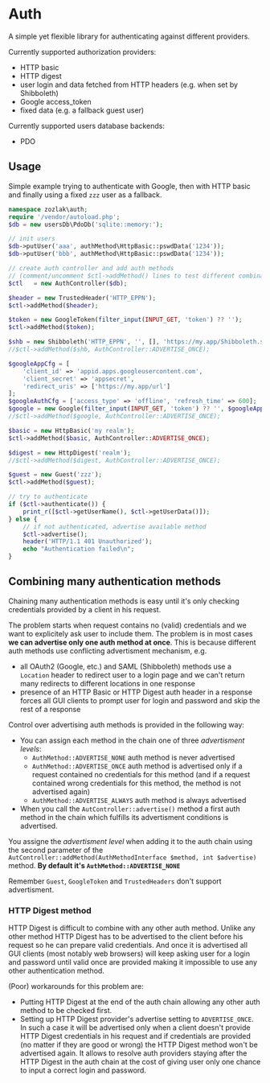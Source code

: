 # Auth

A simple yet flexible library for authenticating against different providers.

Currently supported authorization providers:

* HTTP basic
* HTTP digest
* user login and data fetched from HTTP headers (e.g. when set by Shibboleth)
* Google access_token
* fixed data (e.g. a fallback guest user)

Currently supported users database backends:

* PDO

## Usage

Simple example trying to authenticate with Google, then with HTTP basic and finally using a fixed 
`zzz` user as a fallback.

```php
namespace zozlak\auth;
require '/vendor/autoload.php';
$db = new usersDb\PdoDb('sqlite::memory:');

// init users
$db->putUser('aaa', authMethod\HttpBasic::pswdData('1234'));
$db->putUser('bbb', authMethod\HttpBasic::pswdData('1234'));

// create auth controller and add auth methods
// (comment/uncomment $ctl->addMethod() lines to test different combinations)
$ctl   = new AuthController($db);

$header = new TrustedHeader('HTTP_EPPN');
$ctl->addMethod($header);

$token = new GoogleToken(filter_input(INPUT_GET, 'token') ?? '');
$ctl->addMethod($token);

$shb = new Shibboleth('HTTP_EPPN', '', [], 'https://my.app/Shibboleth.sso/Login', 'https://my.app/url');
//$ctl->addMethod($shb, AuthController::ADVERTISE_ONCE);

$googleAppCfg = [
    'client_id' => 'appid.apps.googleusercontent.com',
    'client_secret' => 'appsecret',
    'redirect_uris' => ['https://my.app/url']
];
$googleAuthCfg = ['access_type' => 'offline', 'refresh_time' => 600];
$google = new Google(filter_input(INPUT_GET, 'token') ?? '', $googleAppCfg, $googleAuthCfg);
//$ctl->addMethod($google, AuthController::ADVERTISE_ONCE);

$basic = new HttpBasic('my realm');
$ctl->addMethod($basic, AuthController::ADVERTISE_ONCE);

$digest = new HttpDigest('realm');
//$ctl->addMethod($digest, AuthController::ADVERTISE_ONCE);

$guest = new Guest('zzz');
$ctl->addMethod($guest);

// try to authenticate
if ($ctl->authenticate()) {
    print_r([$ctl->getUserName(), $ctl->getUserData()]);
} else {
    // if not authenticated, advertise available method
    $ctl->advertise();
    header('HTTP/1.1 401 Unauthorized');
    echo "Authentication failed\n";
}
```

## Combining many authentication methods

Chaining many authentication methods is easy until it's only checking credentials provided by
a client in his request. 

The problem starts when request contains no (valid) credentials and we want to explicitely ask user 
to include them. The problem is in most cases **we can advertise only one auth method at once**. This is because 
different auth methods use conflicting advertisment mechanism, e.g.

* all OAuth2 (Google, etc.) and SAML (Shibboleth) methods use a `Location` header to redirect user
  to a login page and we can't return many redirects to different locations in one response
* presence of an HTTP Basic or HTTP Digest auth header in a response forces all GUI clients to prompt
  user for login and password and skip the rest of a response

Control over advertising auth methods is provided in the following way:

* You can assign each method in the chain one of three *advertisment levels*: 
    * `AuthMethod::ADVERTISE_NONE` auth method is never advertised
    * `AuthMethod::ADVERTISE_ONCE` auth method is advertised only if a request contained no
      credentials for this method (and if a request contained wrong credentials for this method,
      the method is not advertised again)
    * `AuthMethod::ADVERTISE_ALWAYS` auth method is always advertised
* When you call the `AutController::advertise()` method a first auth method in the chain which 
  fulfills its advertisment conditions is advertised.

You assigne the *advertisment level* when adding it to the auth chain using the second parameter 
of the `AutController::addMethod(AuthMethodInterface $method, int $advertise)` method.
**By default it's `AuthMethod::ADVERTISE_NONE`**

Remember `Guest`, `GoogleToken` and `TrustedHeaders` don't support advertisment.

### HTTP Digest method

HTTP Digest is difficult to combine with any other auth method. Unlike any other method HTTP Digest
has to be advertised to the client before his request so he can prepare valid credentials. And once it is advertised
all GUI clients (most notably web browsers) will keep asking user for a login and password until valid once are provided making it impossible to use any other authentication method.

(Poor) workarounds for this problem are:

* Putting HTTP Digest at the end of the auth chain allowing any other auth method to be checked first.
* Setting up HTTP Digest provider's advertise setting to `ADVERTISE_ONCE`. In such a case it will be advertised
  only when a client doesn't provide HTTP Digest credentials in his request and if credentials are
  provided (no matter if they are good or wrong) the HTTP Digest method won't be advertised again.
  It allows to resolve auth providers staying after the HTTP Digest in the auth chain at the cost of
  giving user only one chance to input a correct login and password.

